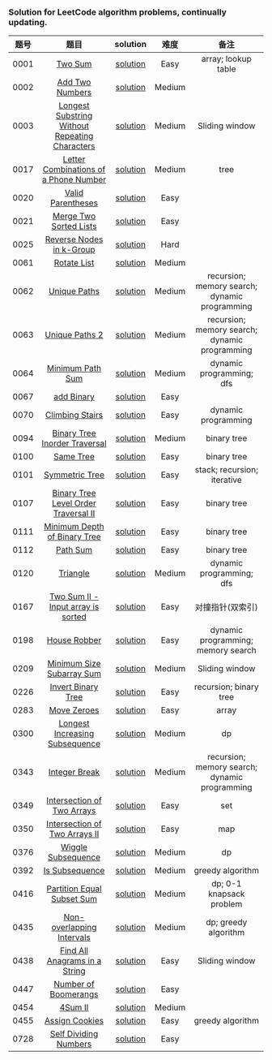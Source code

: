 ### Solution for LeetCode algorithm problems, continually updating.

|题号|题目|solution|难度|备注|
|:---:|:---:|:---:|:---:|:---:|
|0001|[Two Sum](https://leetcode.com/problems/two-sum/)|[solution](0001_two_sum/readme.md)|Easy|array; lookup table|
|0002|[Add Two Numbers](https://leetcode.com/problems/add-two-numbers/)|[solution](0002_add_two_numbers/README.md)|Medium||
|0003|[Longest Substring Without Repeating Characters](https://leetcode.com/problems/longest-substring-without-repeating-characters/)|[solution](0003_longest_substring_without_repeating_characters/README.md)|Medium|Sliding window|
|0017|[Letter Combinations of a Phone Number](https://leetcode.com/problems/letter-combinations-of-a-phone-number/)|[solution](0017_letter_combination_of_a_phone_number/README.md)|Medium|tree|
|0020|[Valid Parentheses](https://leetcode.com/problems/valid-parentheses/)|[solution](0020_valid_parentheses/readme.md)|Easy||
|0021|[Merge Two Sorted Lists](https://leetcode.com/problems/merge-two-sorted-lists/)|[solution](0021_merge_two_sorted_lists/README.md)|Easy||
|0025|[Reverse Nodes in k-Group](https://leetcode.com/problems/reverse-nodes-in-k-group/)|[solution](./0025_reverse_nodes_in_k_group/README.md)|Hard||
|0061|[Rotate List](https://leetcode.com/problems/rotate-list/)|[solution](./0061_rotate_list/README.md)|Medium||
|0062|[Unique Paths](https://leetcode.com/problems/unique-paths/)|[solution](./0062_unique_paths/readme.md)|Medium|recursion; memory search; dynamic programming|
|0063|[Unique Paths 2](https://leetcode.com/problems/unique-paths-ii/)|[solution](./0063_unique_paths_2/readme.md)|Medium|recursion; memory search; dynamic programming|
|0064|[Minimum Path Sum](https://leetcode.com/problems/minimum-path-sum/)|[solution](./0064_minimum_path_sum/readme.md)|Medium|dynamic programming; dfs|
|0067|[add Binary](https://leetcode.com/problems/add-binary/)|[solution](./0067_add_binary/README.md)|Easy||
|0070|[Climbing Stairs](https://leetcode.com/problems/climbing-stairs/)|[solution](./0070_climbing_stairs/readme.md)|Easy|dynamic programming|
|0094|[Binary Tree Inorder Traversal](https://leetcode.com/problems/binary-tree-inorder-traversal/)|[solution](./0094_binary_tree_inorder_traversal/readme.md)|Medium|binary tree|
|0100|[Same Tree](https://leetcode.com/problems/same-tree/)|[solution](./0100_same_tree/readme.md)|Easy|binary tree|
|0101|[Symmetric Tree](https://leetcode.com/problems/symmetric-tree/)|[solution](./0101_symmetric_tree/readme.md)|Easy|stack; recursion; iterative|
|0107|[Binary Tree Level Order Traversal II](https://leetcode.com/problems/binary-tree-level-order-traversal-ii/)|[solution](./0107_binary_tree_level_order_traversal_2/readme.md)|Easy|binary tree|
|0111|[Minimum Depth of Binary Tree](https://leetcode.com/problems/minimum-depth-of-binary-tree/)|[solution](./0111_minimum_depth_of_binary_tree/readme.md)|Easy|binary tree|
|0112|[Path Sum](https://leetcode.com/problems/path-sum/)|[solution](./0112_path_sum/readme.md)|Easy|binary tree|
|0120|[Triangle](https://leetcode.com/problems/triangle/)|[solution](./0120_triangle/readme.md)|Medium|dynamic programming; dfs|
|0167|[Two Sum II - Input array is sorted](https://leetcode.com/problems/two-sum-ii-input-array-is-sorted/)|[solution](./0167_two_sum2/readme.md)|Easy|对撞指针(双索引)|
|0198|[House Robber](https://leetcode.com/problems/house-robber/)|[solution](./0198_house_robber/readme.md)|Easy|dynamic programming; memory search|
|0209|[Minimum Size Subarray Sum](https://leetcode.com/problems/minimum-size-subarray-sum/)|[solution](./0209_minimum_size_subarray_sum/readme.md)|Medium|Sliding window|
|0226|[Invert Binary Tree](https://leetcode.com/problems/invert-binary-tree/)|[solution](./0226_invert_binary_tree/readme.md)|Easy|recursion; binary tree|
|0283|[Move Zeroes](https://leetcode.com/problems/move-zeroes/)|[solution](./0283_move_zeroes/readme.md)|Easy|array|
|0300|[Longest Increasing Subsequence](https://leetcode.com/problems/longest-increasing-subsequence/)|[solution](./0300_longest_increasing_subsequence/readme.md)|Medium|dp|
|0343|[Integer Break](https://leetcode.com/problems/integer-break/)|[solution](./0343_integer_break/readme.md)|Medium|recursion; memory search; dynamic programming|
|0349|[Intersection of Two Arrays](https://leetcode.com/problems/intersection-of-two-arrays/)|[solution](./0349_intersection_of_2_arrays/readme.md)|Easy|set|
|0350| [Intersection of Two Arrays II](https://leetcode.com/problems/intersection-of-two-arrays-ii/)|[solution](./0350_intersection_of_two_arrays2/readme.md)|Easy|map|
|0376|[Wiggle Subsequence](https://leetcode.com/problems/wiggle-subsequence/submissions/)|[solution](./0376_wiggle_subsequence/readme.md)|Medium|dp|
|0392|[Is Subsequence](https://leetcode.com/problems/is-subsequence/)|[solution](./0392_is_subsequence/readme.md)|Medium|greedy algorithm|
|0416|[Partition Equal Subset Sum](https://leetcode.com/problems/partition-equal-subset-sum/)|[solution](./0416_partition_equal_subset_sum/readme.md)|Medium|dp; 0-1 knapsack problem|
|0435|[Non-overlapping Intervals](https://leetcode.com/problems/non-overlapping-intervals/)|[solution](./0435_non_overlapping_intervals/readme.md)|Medium|dp; greedy algorithm|
|0438|[ Find All Anagrams in a String](https://leetcode.com/problems/find-all-anagrams-in-a-string/)|[solution](./0438_all_anagrams_in_a_string/all_anagrams_in_a_string.go)|Easy|Sliding window|
|0447|[Number of Boomerangs](https://leetcode.com/problems/number-of-boomerangs/)|[solution](./0447_number_of_boomerangs/readme.md)|Easy||
|0454|[4Sum II](https://leetcode.com/problems/4sum-ii/)|[solution](./0454_4sum2/readme.md)|Medium||
|0455|[Assign Cookies](https://leetcode.com/problems/assign-cookies/)|[solution](./0455_assign_cookies/readme.md)|Easy|greedy algorithm|
|0728|[Self Dividing Numbers](https://leetcode.com/problems/self-dividing-numbers/)|[solution](./0728_self_dividing_numbers/self_dividing_numbers.go)|Easy||